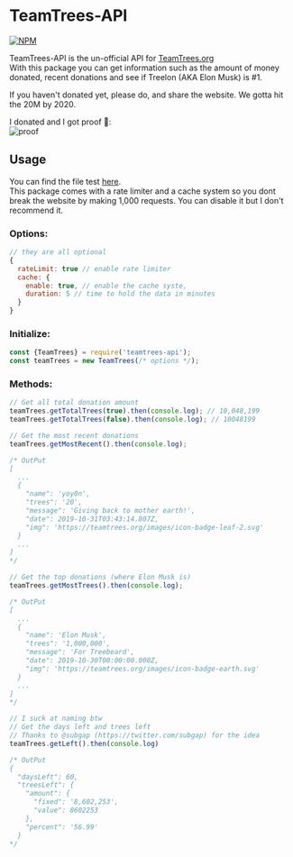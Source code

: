 # TeamTrees-API

[![NPM](https://nodei.co/npm/teamtrees-api.png)](https://www.npmjs.com/package/teamtrees-api)

TeamTrees-API is the un-official API for [TeamTrees.org](https://teamtrees.org/)\
With this package you can get information such as the amount of money donated, recent donations
and see if Treelon (AKA Elon Musk) is #1.

If you haven't donated yet, please do, and share the website. We gotta hit the 20M by 2020.

I donated and I got proof 👀:\
![proof](https://i.imgur.com/PfdZeti.png)

## Usage
You can find the file test [here](https://github.com/Jacxk/TeamTrees-API/blob/master/test.js).\
This package comes with a rate limiter and a cache system so you dont break the website by making 1,000 requests.
You can disable it but I don't recommend it.

### Options:
```js
// they are all optional
{
  rateLimit: true // enable rate limiter
  cache: {
    enable: true, // enable the cache syste,
    duration: 5 // time to hold the data in minutes
  }
}
```

### Initialize:
```js
const {TeamTrees} = require('teamtrees-api');
const teamTrees = new TeamTrees(/* options */);
```

### Methods:
```js
// Get all total donation amount
teamTrees.getTotalTrees(true).then(console.log); // 10,048,199
teamTrees.getTotalTrees(false).then(console.log); // 10048199

// Get the most recent donations
teamTrees.getMostRecent().then(console.log);

/* OutPut
[
  ...
  {
    "name": 'yoy0n',
    "trees": '20',
    "message": 'Giving back to mother earth!',
    "date": 2019-10-31T03:43:14.807Z,
    "img": 'https://teamtrees.org/images/icon-badge-leaf-2.svg'
  }
  ...
]
*/

// Get the top donations (where Elon Musk is)
teamTrees.getMostTrees().then(console.log);

/* OutPut
[
  ...
  {
    "name": 'Elon Musk',
    "trees": '1,000,000',
    "message": 'For Treebeard',
    "date": 2019-10-30T00:00:00.000Z,
    "img": 'https://teamtrees.org/images/icon-badge-earth.svg'
  }
  ...
]
*/

// I suck at naming btw
// Get the days left and trees left
// Thanks to @subgap (https://twitter.com/subgap) for the idea
teamTrees.getLeft().then(console.log)

/* OutPut
{
  "daysLeft": 60,
  "treesLeft": {
    "amount": {
      "fixed": '8,602,253',
      "value": 8602253
    },
    "percent": '56.99'
  }
*/
```